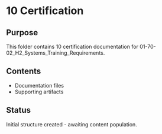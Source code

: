 # 10 Certification

## Purpose
This folder contains 10 certification documentation for 01-70-02_H2_Systems_Training_Requirements.

## Contents
- Documentation files
- Supporting artifacts

## Status
Initial structure created - awaiting content population.
